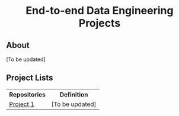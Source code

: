 <!-- PROJECT LOGO -->
<br />
<div align="center">
<h1 align="center">End-to-end Data Engineering Projects</h1>
</div>

## About

[To be updated]

<h2>Project Lists</h2>

<table>
<tr>
   <th>Repositories</th>
   <th>Definition</th>
</tr>
<tr>
   <td><a class="externalLink" href="">Project 1</a></td>
   <td>[To be updated]</td>
</tr>
</table>
